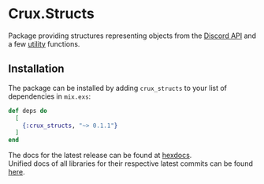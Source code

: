 # Crux.Structs

Package providing structures representing objects from the [Discord API](https://discordapp.com/developers) and a few [utility](lib/structs/util.ex) functions.

## Installation

The package can be installed by adding `crux_structs` to your list of dependencies in `mix.exs`:

```elixir
def deps do
  [
    {:crux_structs, "~> 0.1.1"}
  ]
end
```

The docs for the latest release can be found at [hexdocs](https://hexdocs.pm/crux_structs).  
Unified docs of all libraries for their respective latest commits can be found [here](https://crux.randomly.space).
